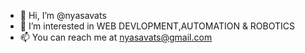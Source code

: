 - 👋 Hi, I’m @nyasavats
- 👀 I’m interested in WEB DEVLOPMENT,AUTOMATION & ROBOTICS
- 📫 You can reach me at nyasavats@gmail.com
  


<!---
nyasavats/nyasavats is a ✨ special ✨ repository because its `README.md` (this file) appears on your GitHub profile.
You can click the Preview link to take a look at your changes.
--->
